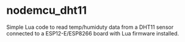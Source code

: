# nodemcu_dht11
Simple Lua code to read temp/humiduty data from a DHT11 sensor connected to a ESP12-E/ESP8266 board with Lua firmware installed.
